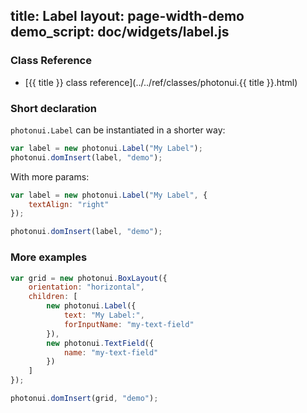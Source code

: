 title: Label
layout: page-width-demo
demo_script: doc/widgets/label.js
---

### Class Reference

* [{{ title }} class reference](../../ref/classes/photonui.{{ title }}.html)


### Short declaration

`photonui.Label` can be instantiated in a shorter way:

```javascript
var label = new photonui.Label("My Label");
photonui.domInsert(label, "demo");
```

With more params:

```javascript
var label = new photonui.Label("My Label", {
    textAlign: "right"
});

photonui.domInsert(label, "demo");
```


### More examples

```javascript
var grid = new photonui.BoxLayout({
    orientation: "horizontal",
    children: [
        new photonui.Label({
            text: "My Label:",
            forInputName: "my-text-field"
        }),
        new photonui.TextField({
            name: "my-text-field"
        })
    ]
});

photonui.domInsert(grid, "demo");
```


